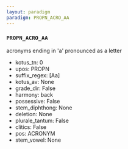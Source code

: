 ```yaml
---
layout: paradigm
paradigm: PROPN_ACRO_AA
---
```

### ` PROPN_ACRO_AA `

acronyms ending in 'a' pronounced as a letter
* kotus_tn: 0
* upos: PROPN
* suffix_regex: [Aa]
* kotus_av: None
* grade_dir: False
* harmony: back
* possessive: False
* stem_diphthong: None
* deletion: None
* plurale_tantum: False
* clitics: False
* pos: ACRONYM
* stem_vowel: None
